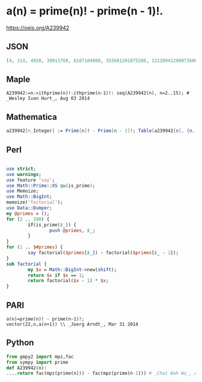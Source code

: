 # a\(n\) \= prime\(n\)\! \- prime\(n \- 1\)\!\.
https://oeis.org/A239942
## JSON
```JSON
[4, 114, 4920, 39911760, 6187104000, 355681201075200, 121289412980736000, 25851895093784567808000, 8841761967887685215658639360000, 8213996892184183115771019264000000, 13763753083003506392138056763855339520000000]
```
## Maple
```Maple
A239942:=n->ithprime(n)!-ithprime(n-1)!: seq(A239942(n), n=2..15); # _Wesley Ivan Hurt_, Aug 03 2014
```
## Mathematica
```Mathematica
a239942[n_Integer] := Prime[n]! - Prime[n - 1]!; Table[a239942[n], {n, 2, 87}] (* _Michael De Vlieger_, Aug 03 2014 *)
```
## Perl
```Perl

```
```Perl
use strict;
use warnings;
use feature 'say';
use Math::Prime::XS qw(is_prime);
use Memoize;
use Math::BigInt;
memoize('factorial');
use Data::Dumper;
my @primes = ();
for (2 .. 200) {
        if(is_prime($_)) {
                push @primes, $_;
        }
}
for (1 .. $#primes) {
        say factorial($primes[$_]) - factorial($primes[$_ - 1]);
}
sub factorial {
        my $x = Math::BigInt->new(shift);
        return $x if $x == 1;
        return factorial($x - 1) * $x;
}
```
## PARI
```PARI
a(n)=prime(n)! - prime(n-1)!;
vector(22,n,a(n+1)) \\ _Joerg Arndt_, Mar 31 2014
```
## Python
```Python
from gmpy2 import mpz,fac
from sympy import prime
def A239942(n):
....return fac(mpz(prime(n))) - fac(mpz(prime(n-1))) # _Chai Wah Wu_, Aug 06 2014
```
